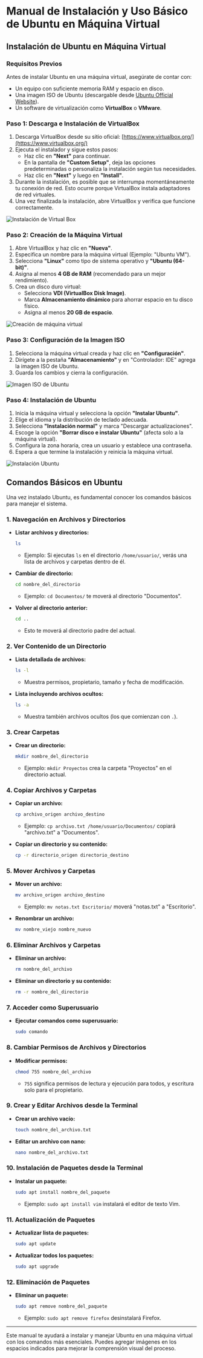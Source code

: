 # Manual de Instalación y Uso Básico de Ubuntu en Máquina Virtual

## Instalación de Ubuntu en Máquina Virtual

### Requisitos Previos
Antes de instalar Ubuntu en una máquina virtual, asegúrate de contar con:
- Un equipo con suficiente memoria RAM y espacio en disco.
- Una imagen ISO de Ubuntu (descargable desde [Ubuntu Official Website](https://ubuntu.com/download)).
- Un software de virtualización como **VirtualBox** o **VMware**.

### Paso 1: Descarga e Instalación de VirtualBox
1. Descarga VirtualBox desde su sitio oficial: [https://www.virtualbox.org/](https://www.virtualbox.org/)
2. Ejecuta el instalador y sigue estos pasos:
    - Haz clic en **"Next"** para continuar.
   - En la pantalla de **"Custom Setup"**, deja las opciones predeterminadas o personaliza la instalación según tus necesidades.
   - Haz clic en **"Next"** y luego en **"Install"**.
3. Durante la instalación, es posible que se interrumpa momentáneamente tu conexión de red. Esto ocurre porque VirtualBox instala adaptadores de red virtuales.
4. Una vez finalizada la instalación, abre VirtualBox y verifica que funcione correctamente.

![Instalación de Virtual Box](img/vbox.png)

### Paso 2: Creación de la Máquina Virtual
1. Abre VirtualBox y haz clic en **"Nueva"**.
2. Especifica un nombre para la máquina virtual (Ejemplo: "Ubuntu VM").
3. Selecciona **"Linux"** como tipo de sistema operativo y **"Ubuntu (64-bit)"**.
4. Asigna al menos **4 GB de RAM** (recomendado para un mejor rendimiento).
5. Crea un disco duro virtual:
   - Selecciona **VDI (VirtualBox Disk Image)**.
   - Marca **Almacenamiento dinámico** para ahorrar espacio en tu disco físico.
   - Asigna al menos **20 GB de espacio**.

![Creación de máquina virtual](img/crear_vb.png)

### Paso 3: Configuración de la Imagen ISO
1. Selecciona la máquina virtual creada y haz clic en **"Configuración"**.
2. Dirígete a la pestaña **"Almacenamiento"** y en "Controlador: IDE" agrega la imagen ISO de Ubuntu.
3. Guarda los cambios y cierra la configuración.

![Imagen ISO de Ubuntu](img/iso.png)

### Paso 4: Instalación de Ubuntu
1. Inicia la máquina virtual y selecciona la opción **"Instalar Ubuntu"**.
2. Elige el idioma y la distribución de teclado adecuada.
3. Selecciona **"Instalación normal"** y marca "Descargar actualizaciones".
4. Escoge la opción **"Borrar disco e instalar Ubuntu"** (afecta solo a la máquina virtual).
5. Configura la zona horaria, crea un usuario y establece una contraseña.
6. Espera a que termine la instalación y reinicia la máquina virtual.

![Instalación Ubuntu](img/instalacionUbuntu.png)

## Comandos Básicos en Ubuntu
Una vez instalado Ubuntu, es fundamental conocer los comandos básicos para manejar el sistema.

### 1. Navegación en Archivos y Directorios
- **Listar archivos y directorios:**
  ```bash
  ls
  ```
  - Ejemplo: Si ejecutas `ls` en el directorio `/home/usuario/`, verás una lista de archivos y carpetas dentro de él.
  
- **Cambiar de directorio:**
  ```bash
  cd nombre_del_directorio
  ```
  - Ejemplo: `cd Documentos/` te moverá al directorio "Documentos".

- **Volver al directorio anterior:**
  ```bash
  cd ..
  ```
  - Esto te moverá al directorio padre del actual.

### 2. Ver Contenido de un Directorio
- **Lista detallada de archivos:**
  ```bash
  ls -l
  ```
  - Muestra permisos, propietario, tamaño y fecha de modificación.

- **Lista incluyendo archivos ocultos:**
  ```bash
  ls -a
  ```
  - Muestra también archivos ocultos (los que comienzan con `.`).

### 3. Crear Carpetas
- **Crear un directorio:**
  ```bash
  mkdir nombre_del_directorio
  ```
  - Ejemplo: `mkdir Proyectos` crea la carpeta "Proyectos" en el directorio actual.

### 4. Copiar Archivos y Carpetas
- **Copiar un archivo:**
  ```bash
  cp archivo_origen archivo_destino
  ```
  - Ejemplo: `cp archivo.txt /home/usuario/Documentos/` copiará "archivo.txt" a "Documentos".

- **Copiar un directorio y su contenido:**
  ```bash
  cp -r directorio_origen directorio_destino
  ```

### 5. Mover Archivos y Carpetas
- **Mover un archivo:**
  ```bash
  mv archivo_origen archivo_destino
  ```
  - Ejemplo: `mv notas.txt Escritorio/` moverá "notas.txt" a "Escritorio".

- **Renombrar un archivo:**
  ```bash
  mv nombre_viejo nombre_nuevo
  ```

### 6. Eliminar Archivos y Carpetas
- **Eliminar un archivo:**
  ```bash
  rm nombre_del_archivo
  ```

- **Eliminar un directorio y su contenido:**
  ```bash
  rm -r nombre_del_directorio
  ```

### 7. Acceder como Superusuario
- **Ejecutar comandos como superusuario:**
  ```bash
  sudo comando
  ```

### 8. Cambiar Permisos de Archivos y Directorios
- **Modificar permisos:**
  ```bash
  chmod 755 nombre_del_archivo
  ```
  - `755` significa permisos de lectura y ejecución para todos, y escritura solo para el propietario.

### 9. Crear y Editar Archivos desde la Terminal
- **Crear un archivo vacío:**
  ```bash
  touch nombre_del_archivo.txt
  ```

- **Editar un archivo con nano:**
  ```bash
  nano nombre_del_archivo.txt
  ```

### 10. Instalación de Paquetes desde la Terminal
- **Instalar un paquete:**
  ```bash
  sudo apt install nombre_del_paquete
  ```
  - Ejemplo: `sudo apt install vim` instalará el editor de texto Vim.

### 11. Actualización de Paquetes
- **Actualizar lista de paquetes:**
  ```bash
  sudo apt update
  ```

- **Actualizar todos los paquetes:**
  ```bash
  sudo apt upgrade
  ```

### 12. Eliminación de Paquetes
- **Eliminar un paquete:**
  ```bash
  sudo apt remove nombre_del_paquete
  ```
  - Ejemplo: `sudo apt remove firefox` desinstalará Firefox.

---

Este manual te ayudará a instalar y manejar Ubuntu en una máquina virtual con los comandos más esenciales. Puedes agregar imágenes en los espacios indicados para mejorar la comprensión visual del proceso.
